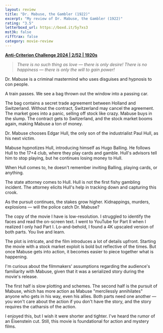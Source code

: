 ```yaml
---
layout: review
title: "Dr. Mabuse, the Gambler (1922)"
excerpt: "My review of Dr. Mabuse, the Gambler (1922)"
rating: "3.5"
letterboxd_url: https://boxd.it/5y7xs3
mst3k: false
rifftrax: false
category: movie-review
---
```


<b><a href="https://boxd.it/qBmUY/detail" rel="nofollow">Anti-Criterion Challenge 2024 | 2/52 | 1920s</a></b>

<blockquote><i>There is no such thing as love — there is only desire! There is no happiness — there is only the will to gain power!</i></blockquote>Dr. Mabuse is a criminal mastermind who uses disguises and hypnosis to con people.

A train passes. We see a bag thrown out the window into a passing car.

The bag contains a secret trade agreement between Holland and Switzerland. Without the contract, Switzerland may cancel the agreement. The market goes into a panic, selling off stock like crazy. Mabuse buys in the slump. The contract gets to Switzerland, and the stock market booms again, making Mabuse a ton of money.

Dr. Mabuse chooses Edgar Hull, the only son of the industrialist Paul Hull, as his next victim.

Mabuse hypnotizes Hull, introducing himself as Hugo Balling. He follows Hull to the 17+4 club, where they play cards and gamble. Hull's advisors tell him to stop playing, but he continues losing money to Hull.

When Hull comes to, he doesn't remember inviting Balling, playing cards, or anything.

The state attorney comes to Hull. Hull is not the first fishy gambling incident. The attorney elicits Hull's help in tracking down and capturing this crook.

As the pursuit continues, the stakes grow higher. Kidnappings, murders, explosions — will the police catch Dr. Mabuse?

The copy of the movie I have is low-resolution. I struggled to identify the faces and read the on-screen text. I went to YouTube for Part II when I realized I only had Part I. Lo-and-behold, I found a 4K upscaled version of both parts. You live and learn.

The plot is intricate, and the film introduces a lot of details upfront. Starting the movie with a stock market exploit is bold but reflective of the times. But once Mabuse gets into action, it becomes easier to piece together what is happening.

I'm curious about the filmmakers' assumptions regarding the audience's familiarity with Mabuse, given that it was a serialized story during the movie's release.

The first half is slow plotting and schemes. The second half is the pursuit of Mabuse, which has more action as Mabuse "mercilessly annihilates" anyone who gets in his way, even his allies. Both parts need one another — you won't care about the action if you don't have the story, and the story requires the catharsis of the action.

I enjoyed this, but I wish it were shorter and tighter. I've heard the rumor of an Eisenstein cut. Still, this movie is foundational for action and mystery films.
